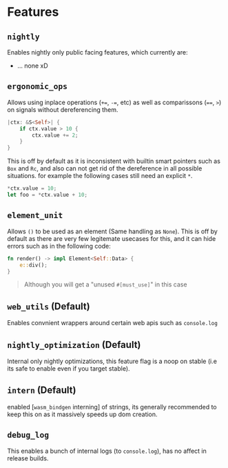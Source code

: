 # Features

## `nightly`
Enables nightly only public facing features, which currently are:
* ... none xD

## `ergonomic_ops`
Allows using inplace operations (`+=`, `-=`, etc) as well as comparissons (`==`, `>`) on signals without dereferencing them.
```rust
|ctx: &S<Self>| {
    if ctx.value > 10 {
        ctx.value += 2;
    }
}
```
This is off by default as it is inconsistent with builtin smart pointers such as `Box` and `Rc`, and also can not get rid of the dereference in all possible situations. for example the following cases still need an explicit `*`.
```rust
*ctx.value = 10;
let foo = *ctx.value + 10;
```

## `element_unit`
Allows `()` to be used as an element (Same handling as `None`).
This is off by default as there are very few legitemate usecases for this, and it can hide errors such as in the following code:
```rust
fn render() -> impl Element<Self::Data> {
    e::div();
}
```
> Although you will get a "unused `#[must_use]`" in this case

## `web_utils` (Default)
Enables convnient wrappers around certain web apis such as `console.log`

## `nightly_optimization` (Default)
Internal only nightly optimizations, this feature flag is a noop on stable (i.e its safe to enable even if you target stable).

## `intern` (Default)
enabled [`wasm_bindgen` interning] of strings, its generally recommended to keep this on as it massively speeds up dom creation.

## `debug_log`
This enables a bunch of internal logs (to `console.log`), has no affect in release builds.

